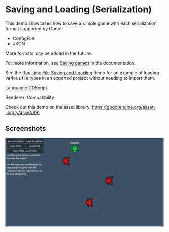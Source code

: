 # Saving and Loading (Serialization)

This demo showcases how to save a simple game with each serialization
format supported by Godot:

- ConfigFile
- JSON

More formats may be added in the future.

For more information, see [Saving games](https://docs.godotengine.org/en/latest/tutorials/io/saving_games.html)
in the documentation.

See the [Run-time File Saving and Loading](/loading/runtime_save_load/) demo for
an example of loading various file types in an exported project without needing
to import them.

Language: GDScript

Renderer: Compatibility

Check out this demo on the asset library: https://godotengine.org/asset-library/asset/891

## Screenshots

![Screenshot](screenshots/save_load.png)
